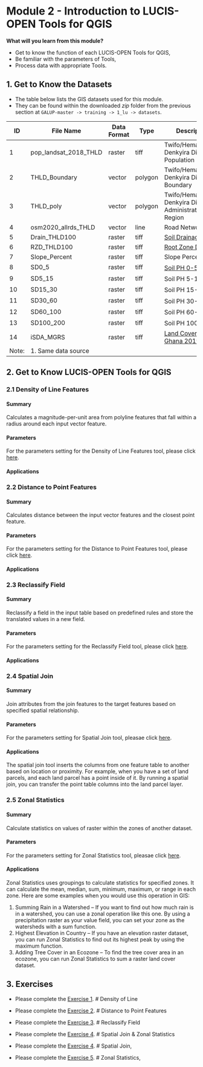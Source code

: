 # Module 2 - Introduction to LUCIS-OPEN Tools for QGIS

**What will you learn from this module?**

- Get to know the function of each LUCIS-OPEN Tools for QGIS,
- Be familiar with the parameters of Tools,
- Process data with appropriate Tools.

## 1. Get to Know the Datasets

- The table below lists the GIS datasets used for this module.
- They can be found within the downloaded _zip_ folder from the previous
  section at `GALUP-master -> training -> 1_lu -> datasets`.

| ID | File Name   | Data Format | Type    | Description  |
|----|------------|-------------|---------|-----------------------------|
| 1  | pop_landsat_2018_THLD     | raster      | tiff    | Twifo/Heman/Lower Denkyira District Population            |
| 2  | THLD_Boundary             | vector      | polygon | Twifo/Heman/Lower Denkyira District Boundary              |
| 3  | THLD_poly                 | vector      | polygon | Twifo/Heman/Lower Denkyira District Administrative Region |
| 4  | osm2020_allrds_THLD       | vector      | line    | Road Network                                              |
| 5  | Drain_THLD100             | raster      | tiff    | [Soil Drainage](https://data.isric.org/geonetwork/srv/eng/catalog.search#/metadata/953d0964-6746-489a-a8d1-f188595516a9)                                             |
| 6  | RZD_THLD100               | raster      | tiff    | [Root Zone Depth](https://data.isric.org/geonetwork/srv/eng/catalog.search#/metadata/c77d1209-56e9-4cac-b76e-bbf6c7e3a617)                                           |
| 7 | Slope_Percent              | raster      | tiff    | Slope Percent                                             |
| 8 | SD0_5                     | raster      | tiff    | [Soil PH 0-5](https://data.isric.org/geonetwork/srv/eng/catalog.search#/metadata/a3364e47-9229-4a6d-aed2-487fd7e4dccc)<sup>1</sup>                                                |
| 9 | SD5_15                    | raster      | tiff    | Soil PH 5-15<sup>1</sup>                                             |
| 10 | SD15_30                   | raster      | tiff    | Soil PH 15-30<sup>1</sup>                                          |
| 11 | SD30_60                   | raster      | tiff    | Soil PH 30-60<sup>1</sup>                                              |
| 12 | SD60_100                  | raster      | tiff    | Soil PH 60-100<sup>1</sup>                                          |
| 13 | SD100_200                 | raster      | tiff    | Soil PH 100-200<sup>1</sup>                          |
| 14 | iSDA_MGRS                 | raster      | tiff    | [Land Cover Type Ghana 2019](https://www.isda-africa.com/isdasoil/)   |
|Note:| 1. Same data source

## 2. Get to Know LUCIS-OPEN Tools for QGIS

### 2.1 Density of Line Features

#### **Summary**
Calculates a magnitude-per-unit area from polyline features that fall within a radius around each input vector feature.
#### **Parameters**
For the parameters setting for the Density of Line Features tool, please click [here](https://github.com/SERVIR-WA/GALUP/wiki/Tools#density-of-line-features).
#### **Applications**

### 2.2 Distance to Point Features

#### **Summary**
Calculates distance between the input vector features and the closest point feature.
#### **Parameters**
For the parameters setting for the Distance to Point Features tool, please click [here](https://github.com/SERVIR-WA/GALUP/wiki/Tools#distance-to-point-features).
#### **Applications**

### 2.3 Reclassify Field

#### **Summary**
Reclassify a field in the input table based on predefined rules and store the translated values in a new field.
#### **Parameters**
For the parameters setting for the Reclassify Field tool, please click [here](https://github.com/SERVIR-WA/GALUP/wiki/Tools#reclassify-field).
#### **Applications**

### 2.4 Spatial Join

#### **Summary**
Join attributes from the join features to the target features based on specified spatial relationship.
#### **Parameters**
For the parameters setting for Spatial Join tool, pleasae click [here](https://github.com/SERVIR-WA/GALUP/wiki/Tools#spatial-join).

#### **Applications**
The spatial join tool inserts the columns from one feature table to another based on location or proximity. For example, when you have a set of land parcels, and each land parcel has a point inside of it. By running a spatial join, you can transfer the point table columns into the land parcel layer.

### 2.5 Zonal Statistics

#### **Summary**
Calculate statistics on values of raster within the zones of another dataset.
#### **Parameters**
For the parameters setting for Zonal Statistics tool, pleasae click [here](https://github.com/SERVIR-WA/GALUP/wiki/Tools#zonal-statistics).

#### **Applications**
Zonal Statistics uses groupings to calculate statistics for specified zones. It can calculate the mean, median, sum, minimum, maximum, or range in each zone. Here are some examples when you would use this operation in GIS:
1. Summing Rain in a Watershed – If you want to find out how much rain is in a watershed, you can use a zonal operation like this one. By using a precipitation raster as your value field, you can set your zone as the watersheds with a sum function.
2. Highest Elevation in Country – If you have an elevation raster dataset, you can run Zonal Statistics to find out its highest peak by using the maximum function.
3. Adding Tree Cover in an Ecozone – To find the tree cover area in an ecozone, you can run Zonal Statistics to sum a raster land cover dataset.


## 3. Exercises

- Please complete the [Exercise 1](). # Density of Line
- Please complete the [Exercise 2](). # Distance to Point Features
- Please complete the [Exercise 3](). # Reclassify Field
- Please complete the [Exercise 4](). # Spatial Join & Zonal Statistics

- Please complete the [Exercise 4](). # Spatial Join,
- Please complete the [Exercise 5](). # Zonal Statistics,